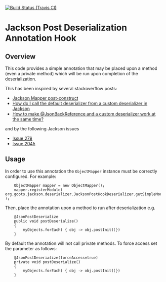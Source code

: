 [![Build Status (Travis CI)](https://travis-ci.org/rnc/jackson-annotation.svg?branch=master)](https://travis-ci.org/rnc/jackson-annotation.svg?branch=master)



# Jackson Post Deserialization Annotation Hook

## Overview

This code provides a simple annotation that may be placed upon a method (even a private method) which will be run upon completion of the deserialization.

This has been inspired by several stackoverflow posts:

* [Jackson Mapper post-construct](https://stackoverflow.com/questions/6834677/jackson-mapper-post-construct/6834831#6834831)
* [How do I call the default deserializer from a custom deserializer in Jackson](https://stackoverflow.com/questions/18313323/how-do-i-call-the-default-deserializer-from-a-custom-deserializer-in-jackson/18405958#18405958)
* [How to make @JsonBackReference and a custom deserializer work at the same time?](https://stackoverflow.com/questions/55924605/jackson-how-to-make-jsonbackreference-and-a-custom-deserializer-work-at-the-sa)

and by the following Jackson issues

* [Issue 279](https://github.com/FasterXML/jackson-databind/issues/279)
* [Issue 2045](https://github.com/FasterXML/jackson-databind/issues/2045)

## Usage

In order to use this annotation the `ObjectMapper` instance must be correctly configured. For example:
```
    ObjectMapper mapper = new ObjectMapper();
    mapper.registerModule( org.goots.jackson.deserializer.JacksonPostHookDeserializer.getSimpleModule() );
```

Then, place the annotation upon a method to run after deserialization e.g.

```
    @JsonPostDeserialize
    public void postDeserialize()
    {
        myObjects.forEach( { obj -> obj.postInit()})
    }
```

By default the annotation will not call private methods. To force access set the parameter as follows:

```
    @JsonPostDeserialize(forceAccess=true)
    private void postDeserialize()
    {
        myObjects.forEach( { obj -> obj.postInit()})
    }
